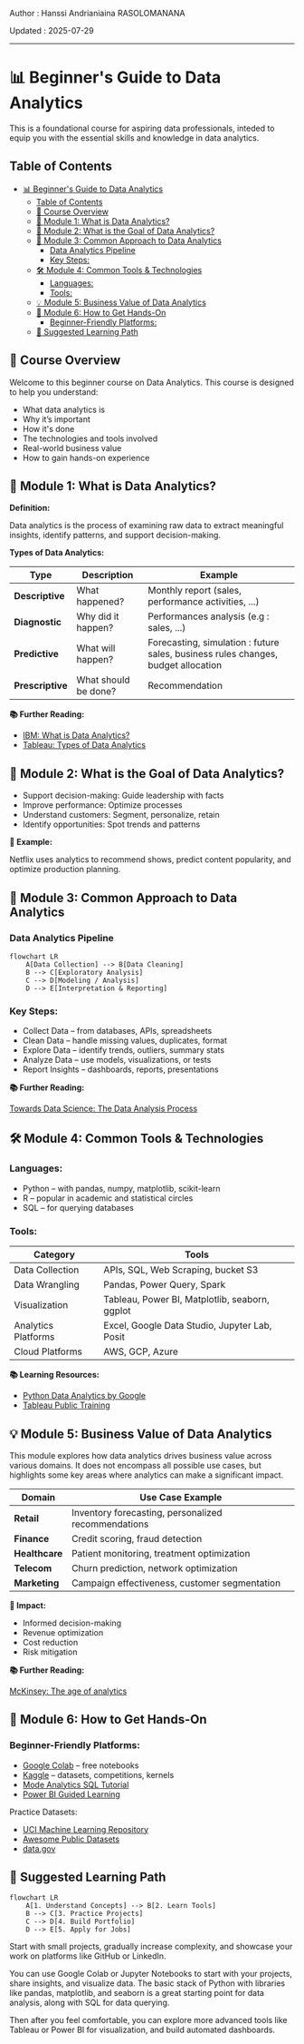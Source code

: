 Author : Hanssi Andrianiaina RASOLOMANANA 

Updated : 2025-07-29

---

# 📊 Beginner's Guide to Data Analytics

This is a foundational course for aspiring data professionals, inteded to equip you with the essential skills and knowledge in data analytics.

## Table of Contents
- [📊 Beginner's Guide to Data Analytics](#-beginners-guide-to-data-analytics)
  - [Table of Contents](#table-of-contents)
  - [🧭 Course Overview](#-course-overview)
  - [📘 Module 1: What is Data Analytics?](#-module-1-what-is-data-analytics)
  - [🎯 Module 2: What is the Goal of Data Analytics?](#-module-2-what-is-the-goal-of-data-analytics)
  - [🧱 Module 3: Common Approach to Data Analytics](#-module-3-common-approach-to-data-analytics)
    - [Data Analytics Pipeline](#data-analytics-pipeline)
    - [Key Steps:](#key-steps)
  - [🛠️ Module 4: Common Tools \& Technologies](#️-module-4-common-tools--technologies)
    - [Languages:](#languages)
    - [Tools:](#tools)
  - [💡 Module 5: Business Value of Data Analytics](#-module-5-business-value-of-data-analytics)
  - [🧪 Module 6: How to Get Hands-On](#-module-6-how-to-get-hands-on)
    - [Beginner-Friendly Platforms:](#beginner-friendly-platforms)
  - [🔁 Suggested Learning Path](#-suggested-learning-path)


## 🧭 Course Overview
Welcome to this beginner course on Data Analytics. This course is designed to help you understand:

- What data analytics is
- Why it’s important
- How it's done
- The technologies and tools involved
- Real-world business value
- How to gain hands-on experience

## 📘 Module 1: What is Data Analytics?

**Definition:**

Data analytics is the process of examining raw data to extract meaningful insights, identify patterns, and support decision-making.

**Types of Data Analytics:**

| Type             | Description          | Example                          |
| ---------------- | -------------------- | -------------------------------- |
| **Descriptive**  | What happened?       | Monthly report (sales, performance activities, ...)             |
| **Diagnostic**   | Why did it happen?   | Performances analysis (e.g : sales, ...)              |
| **Predictive**   | What will happen?    | Forecasting, simulation : future sales, business rules changes, budget allocation        |
| **Prescriptive** | What should be done? | Recommendation |


**📚 Further Reading:**

- [IBM: What is Data Analytics?](https://www.ibm.com/topics/data-analytics)
- [Tableau: Types of Data Analytics](https://www.tableau.com/learn/articles/fundamentals-data-analytics)


## 🎯 Module 2: What is the Goal of Data Analytics?

- Support decision-making: Guide leadership with facts
- Improve performance: Optimize processes
- Understand customers: Segment, personalize, retain
- Identify opportunities: Spot trends and patterns

**💼 Example:**

Netflix uses analytics to recommend shows, predict content popularity, and optimize production planning.

## 🧱 Module 3: Common Approach to Data Analytics

### Data Analytics Pipeline

```mermaid
flowchart LR
    A[Data Collection] --> B[Data Cleaning]
    B --> C[Exploratory Analysis]
    C --> D[Modeling / Analysis]
    D --> E[Interpretation & Reporting]

```
### Key Steps:

- Collect Data – from databases, APIs, spreadsheets
- Clean Data – handle missing values, duplicates, format
- Explore Data – identify trends, outliers, summary stats
- Analyze Data – use models, visualizations, or tests
- Report Insights – dashboards, reports, presentations

**📚 Further Reading:**

[Towards Data Science: The Data Analysis Process](https://towardsdatascience.com/data-analysis-process-steps-5dc84f90df6e)


## 🛠️ Module 4: Common Tools & Technologies

### Languages:
- Python – with pandas, numpy, matplotlib, scikit-learn
- R – popular in academic and statistical circles
- SQL – for querying databases

### Tools: 

| Category            | Tools                         |
| ------------------- | ----------------------------- |
| Data Collection     | APIs, SQL, Web Scraping, bucket S3       |
| Data Wrangling      | Pandas, Power Query, Spark           |
| Visualization       | Tableau, Power BI, Matplotlib, seaborn, ggplot |
| Analytics Platforms | Excel, Google Data Studio, Jupyter Lab, Posit     |
| Cloud Platforms     | AWS, GCP, Azure               |


**📚 Learning Resources:**

- [Python Data Analytics by Google](https://developers.google.com/learn/pathways/data-analytics-python)
- [Tableau Public Training](https://www.tableau.com/learn/training)


## 💡 Module 5: Business Value of Data Analytics

This module explores how data analytics drives business value across various domains. It does not encompass all possible use cases, but highlights some key areas where analytics can make a significant impact.


| Domain         | Use Case Example                                    |
| -------------- | --------------------------------------------------- |
| **Retail**     | Inventory forecasting, personalized recommendations |
| **Finance**    | Credit scoring, fraud detection                     |
| **Healthcare** | Patient monitoring, treatment optimization          |
| **Telecom**    | Churn prediction, network optimization              |
| **Marketing**  | Campaign effectiveness, customer segmentation       |


**🎯 Impact:**

- Informed decision-making
- Revenue optimization
- Cost reduction
- Risk mitigation

**📚 Further Reading:**

[McKinsey: The age of analytics](https://www.mckinsey.com/business-functions/mckinsey-digital/our-insights/the-age-of-analytics)

## 🧪 Module 6: How to Get Hands-On

### Beginner-Friendly Platforms:

- [Google Colab](https://colab.research.google.com/) – free notebooks
- [Kaggle](https://www.kaggle.com/) – datasets, competitions, kernels
- [Mode Analytics SQL Tutorial](https://mode.com/sql-tutorial/)
- [Power BI Guided Learning](https://learn.microsoft.com/en-us/training/powerplatform/power-bi/)

Practice Datasets:

- [UCI Machine Learning Repository](https://archive.ics.uci.edu/ml/index.php)
- [Awesome Public Datasets](https://github.com/awesomedata/awesome-public-datasets)
- [data.gov](https://data.gov)


## 🔁 Suggested Learning Path

```mermaid
flowchart LR
    A[1. Understand Concepts] --> B[2. Learn Tools]
    B --> C[3. Practice Projects]
    C --> D[4. Build Portfolio]
    D --> E[5. Apply for Jobs]

```

Start with small projects, gradually increase complexity, and showcase your work on platforms like GitHub or LinkedIn.

You can use Google Colab or Jupyter Notebooks to start with your projects, share insights, and visualize data. The basic stack of Python with libraries like pandas, matplotlib, and seaborn is a great starting point for data analysis, along with SQL for data querying.

Then after you feel comfortable, you can explore more advanced tools like Tableau or Power BI for visualization, and build automated dashboards.